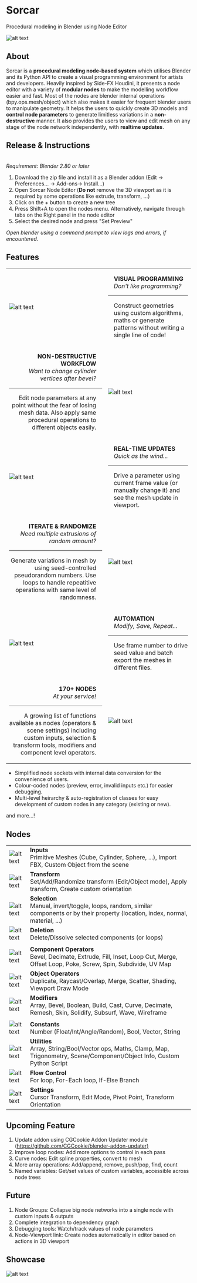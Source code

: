# Sorcar

Procedural modeling in Blender using Node Editor

![alt text](http://randallmfg.com/ramps/wp-content/uploads/2013/02/640x480.jpg "Sorcar v3")
<!-- [![alt text](http://img.youtube.com/vi/VIDEO_ID/0.jpg)](http://www.youtube.com/watch?v=VIDEO_ID "Sorcar v3") -->
<!-- </br>Github: <https://github.com/aachman98/Sorcar> -->
<!-- </br>BlenderArtist Thread: <> -->
<!-- </br>Intro & Tutorials: <> -->
<!-- </br>Itch: <> -->
<!-- </br>Gumroad: <> -->
<!-- </br>Trello (Project Tracker): <> -->

## About

Sorcar is a **procedural modeling node-based system** which utilises Blender and its Python API to create a visual programming environment for artists and developers. Heavily inspired by Side-FX Houdini, it presents a node editor with a variety of **modular nodes** to make the modelling workflow easier and fast. Most of the nodes are blender internal operations (bpy.ops.mesh/object) which also makes it easier for frequent blender users to manipulate geometry. It helps the users to quickly create 3D models and **control node parameters** to generate limitless variations in a **non-destructive** manner. It also provides the users to view and edit mesh on any stage of the node network independently, with **realtime updates**.

## Release & Instructions

<!-- Latest Release (v3.1.0): <https://github.com> -->
</br>*Requirement: Blender 2.80 or later*

1. Download the zip file and install it as a Blender addon (Edit -> Preferences... -> Add-ons-> Install...)
2. Open Sorcar Node Editor (**Do not** remove the 3D viewport as it is required by some operations like extrude, transform, ...)
3. Click on the + button to create a new tree
4. Press Shift+A to open the nodes menu. Alternatively, navigate through tabs on the Right panel in the node editor
5. Select the desired node and press "Set Preview"

*Open blender using a command prompt to view logs and errors, if encountered.*

## Features

| | |
| --- | --- |
| ![alt text](http://randallmfg.com/ramps/wp-content/uploads/2013/02/640x480.jpg "Visual Programming") | <p style="text-align: left; padding-left: 16px;"><strong>VISUAL PROGRAMMING</strong><br /><em>Don't like programming?</em></p> <hr style="padding-left: 16px;" /> <p style="text-align: left; padding-left: 16px;">Construct geometries using custom algorithms, maths or generate patterns without writing a single line of code!</p> |
| <p style="text-align: right; padding-right: 16px;"><strong>NON-DESTRUCTIVE WORKFLOW</strong><br /><em>Want to change cylinder vertices after bevel?</em></p> <hr style="padding-right: 16px;" /> <p style="text-align: right; padding-right: 16px;">Edit node parameters at any point without the fear of losing mesh data. Also apply same procedural operations to different objects easily.</p> | ![alt text](http://randallmfg.com/ramps/wp-content/uploads/2013/02/640x480.jpg "Non-Destructive Workflow") |
| ![alt text](http://randallmfg.com/ramps/wp-content/uploads/2013/02/640x480.jpg "Realtime Updates") | <p style="text-align: left; padding-left: 16px;"><strong>REAL-TIME UPDATES</strong><br /><em>Quick as the wind...</em></p> <hr style="padding-left: 16px;" /> <p style="text-align: left; padding-left: 16px;">Drive a parameter using current frame value (or manually change it) and see the mesh update in viewport.</p> |
| <p style="text-align: right; padding-right: 16px;"><strong>ITERATE & RANDOMIZE</strong><br /><em>Need multiple extrusions of random amount?</em></p> <hr style="padding-right: 16px;" /> <p style="text-align: right; padding-right: 16px;">Generate variations in mesh by using seed-controlled pseudorandom numbers. Use loops to handle repeatitive operations with same level of randomness.</p> | ![alt text](http://randallmfg.com/ramps/wp-content/uploads/2013/02/640x480.jpg "Iterate & Randomize") |
| ![alt text](http://randallmfg.com/ramps/wp-content/uploads/2013/02/640x480.jpg "Automation") | <p style="text-align: left; padding-left: 16px;"><strong>AUTOMATION</strong><br /><em>Modify, Save, Repeat...</em></p> <hr style="padding-left: 16px;" /> <p style="text-align: left; padding-left: 16px;">Use frame number to drive seed value and batch export the meshes in different files.</p> |
| <p style="text-align: right; padding-right: 16px;"><strong>170+ NODES</strong><br /><em>At your service!</em></p> <hr style="padding-right: 16px;" /> <p style="text-align: right; padding-right: 16px;">A growing list of functions available as nodes (operators & scene settings) including custom inputs, selection & transform tools, modifiers and component level operators.</p> | ![alt text](http://randallmfg.com/ramps/wp-content/uploads/2013/02/640x480.jpg "170+ Nodes") |

- Simplified node sockets with internal data conversion for the convenience of users.
- Colour-coded nodes (preview, error, invalid inputs etc.) for easier debugging.
- Multi-level heirarchy & auto-registration of classes for easy development of custom nodes in any category (existing or new).

and more...!

## Nodes

| | |
| --- | --- |
| ![alt text](https://www.edu-art.in/wp-content/uploads/2017/02/iOS-7-Download-Nebula-Dots-Wallpapers-640x240.png "Inputs") | **Inputs** </br> Primitive Meshes (Cube, Cylinder, Sphere, ...), Import FBX, Custom Object from the scene |
| ![alt text](https://www.edu-art.in/wp-content/uploads/2017/02/iOS-7-Download-Nebula-Dots-Wallpapers-640x240.png "Transform") | **Transform** </br> Set/Add/Randomize transform (Edit/Object mode), Apply transform, Create custom orientation|
| ![alt text](https://www.edu-art.in/wp-content/uploads/2017/02/iOS-7-Download-Nebula-Dots-Wallpapers-640x240.png "Selection") | **Selection** </br> Manual, invert/toggle, loops, random, similar components or by their property (location, index, normal, material, ...) |
| ![alt text](https://www.edu-art.in/wp-content/uploads/2017/02/iOS-7-Download-Nebula-Dots-Wallpapers-640x240.png "Deletion") | **Deletion** </br> Delete/Dissolve selected components (or loops) |
| | |
| ![alt text](https://www.edu-art.in/wp-content/uploads/2017/02/iOS-7-Download-Nebula-Dots-Wallpapers-640x240.png "Component Operators") | **Component Operators** </br> Bevel, Decimate, Extrude, Fill, Inset, Loop Cut, Merge, Offset Loop, Poke, Screw, Spin, Subdivide, UV Map |
| ![alt text](https://www.edu-art.in/wp-content/uploads/2017/02/iOS-7-Download-Nebula-Dots-Wallpapers-640x240.png "Object Operators") | **Object Operators** </br> Duplicate, Raycast/Overlap, Merge, Scatter, Shading, Viewport Draw Mode |
| ![alt text](https://www.edu-art.in/wp-content/uploads/2017/02/iOS-7-Download-Nebula-Dots-Wallpapers-640x240.png "Modifiers") | **Modifiers** </br> Array, Bevel, Boolean, Build, Cast, Curve, Decimate, Remesh, Skin, Solidify, Subsurf, Wave, Wireframe |
| | |
| ![alt text](https://www.edu-art.in/wp-content/uploads/2017/02/iOS-7-Download-Nebula-Dots-Wallpapers-640x240.png "Constants") | **Constants** </br> Number (Float/Int/Angle/Random), Bool, Vector, String |
| ![alt text](https://www.edu-art.in/wp-content/uploads/2017/02/iOS-7-Download-Nebula-Dots-Wallpapers-640x240.png "Utilities") | **Utilities** </br> Array, String/Bool/Vector ops, Maths, Clamp, Map, Trigonometry, Scene/Component/Object Info, Custom Python Script |
| ![alt text](https://www.edu-art.in/wp-content/uploads/2017/02/iOS-7-Download-Nebula-Dots-Wallpapers-640x240.png "Flow Control") | **Flow Control** </br> For loop, For-Each loop, If-Else Branch |
| ![alt text](https://www.edu-art.in/wp-content/uploads/2017/02/iOS-7-Download-Nebula-Dots-Wallpapers-640x240.png "Settings") | **Settings** </br> Cursor Transform, Edit Mode, Pivot Point, Transform Orientation |

## Upcoming Feature

1. Update addon using CGCookie Addon Updater module (<https://github.com/CGCookie/blender-addon-updater)>
2. Improve loop nodes: Add more options to control in each pass
3. Curve nodes: Edit spline properties, convert to mesh
4. More array operations: Add/append, remove, push/pop, find, count
5. Named variables: Get/set values of custom variables, accessible across node trees

## Future

1. Node Groups: Collapse big node networks into a single node with custom inputs & outputs
2. Complete integration to dependency graph
3. Debugging tools: Watch/track values of node parameters
4. Node-Viewport link: Create nodes automatically in editor based on actions in 3D viewport

## Showcase

![alt text](http://randallmfg.com/ramps/wp-content/uploads/2013/02/640x480.jpg)
